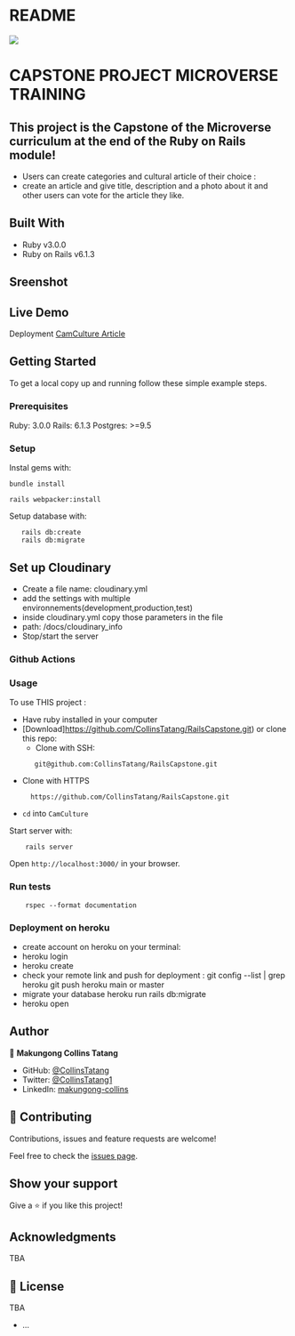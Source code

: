 # README

![](https://img.shields.io/badge/Microverse-blueviolet)

# CAPSTONE PROJECT MICROVERSE TRAINING
<h2>
    This project is the Capstone of the Microverse curriculum at the end of the Ruby on Rails module!
  </h2>

 -  Users can create categories and cultural article of their choice :
 - create an article and give title, description and a photo about it and other users can vote for the article they like.

## Built With

- Ruby v3.0.0
- Ruby on Rails v6.1.3

## Sreenshot


## Live Demo
Deployment 
[CamCulture Article ](hhttps://safe-ravine-92207.herokuapp.com/)



## Getting Started

To get a local copy up and running follow these simple example steps.

### Prerequisites

Ruby: 3.0.0
Rails: 6.1.3
Postgres: >=9.5

### Setup

Instal gems with:

```
bundle install
```
```
rails webpacker:install
```
Setup database with:

```
   rails db:create
   rails db:migrate
```
## Set up Cloudinary 
- Create a file name: cloudinary.yml
- add the settings with multiple environnements(development,production,test)
-  inside cloudinary.yml  copy those  parameters in the file
-  path: /docs/cloudinary_info
- Stop/start the server


### Github Actions

### Usage

To use THIS  project :
* Have ruby installed in your computer
* [Download]https://github.com/CollinsTatang/RailsCapstone.git) or clone this repo:
  - Clone with SSH:
  ```
     git@github.com:CollinsTatang/RailsCapstone.git

  ```
- Clone with HTTPS
  ```
    https://github.com/CollinsTatang/RailsCapstone.git
* `cd` into `CamCulture`


Start server with:

```
    rails server
```

Open `http://localhost:3000/` in your browser.


### Run tests

```
    rspec --format documentation
```

### Deployment on heroku
- create account 
on heroku on your terminal:
- heroku login
- heroku create
- check your remote link and push for deployment : 
git config --list | grep heroku
 git push heroku main or master
- migrate your database
 heroku run rails db:migrate
- heroku open


## Author

👤 **Makungong Collins Tatang**

- GitHub: [@CollinsTatang](https://github.com/CollinsTatang)
- Twitter: [@CollinsTatang1](https://twitter.com/CollinsTatang1)
- LinkedIn: [makungong-collins](https://www.linkedin.com/in/makungong-collins-b43260190/)

## 🤝 Contributing

Contributions, issues and feature requests are welcome!

Feel free to check the [issues page](https://github.com/CollinsTatang/RailsCapstone/issues).

## Show your support

Give a ⭐️ if you like this project!

## Acknowledgments

TBA

## 📝 License

TBA


* ...
